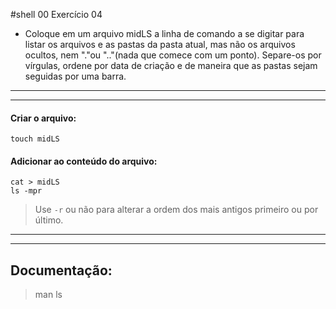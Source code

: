 #shell 00 Exercício 04
- Coloque em um arquivo midLS a linha de comando a se digitar para listar os arquivos
e as pastas da pasta atual, mas não os arquivos ocultos, nem "."ou ".."(nada que
comece com um ponto). Separe-os por vírgulas, ordene por data de criação e de
maneira que as pastas sejam seguidas por uma barra.

---
---

#### Criar o arquivo:
    touch midLS
#### Adicionar ao conteúdo do arquivo:
    cat > midLS
    ls -mpr
> Use `-r` ou não para alterar a ordem dos mais antigos primeiro ou por último.

---
---

## Documentação:
> man ls
